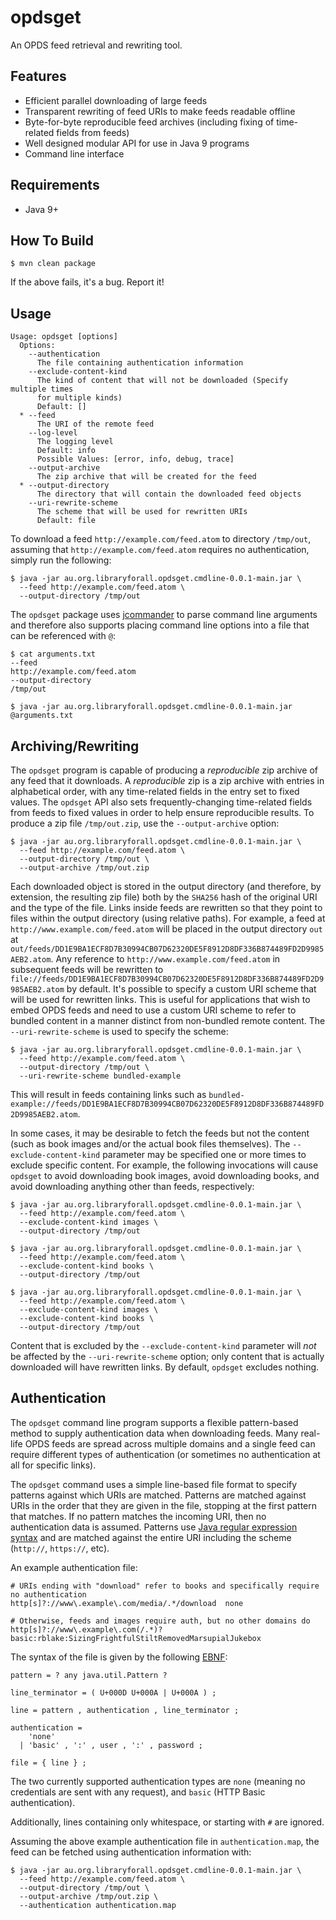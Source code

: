 opdsget
===

An OPDS feed retrieval and rewriting tool.

## Features

* Efficient parallel downloading of large feeds
* Transparent rewriting of feed URIs to make feeds readable offline
* Byte-for-byte reproducible feed archives (including fixing of time-related fields from feeds)
* Well designed modular API for use in Java 9 programs
* Command line interface

## Requirements

* Java 9+

## How To Build

```
$ mvn clean package
```

If the above fails, it's a bug. Report it!

## Usage

```
Usage: opdsget [options]
  Options:
    --authentication
      The file containing authentication information
    --exclude-content-kind
      The kind of content that will not be downloaded (Specify multiple times 
      for multiple kinds)
      Default: []
  * --feed
      The URI of the remote feed
    --log-level
      The logging level
      Default: info
      Possible Values: [error, info, debug, trace]
    --output-archive
      The zip archive that will be created for the feed
  * --output-directory
      The directory that will contain the downloaded feed objects
    --uri-rewrite-scheme
      The scheme that will be used for rewritten URIs
      Default: file
```

To download a feed `http://example.com/feed.atom` to directory
`/tmp/out`, assuming that `http://example.com/feed.atom` requires no
authentication, simply run the following:

```
$ java -jar au.org.libraryforall.opdsget.cmdline-0.0.1-main.jar \
  --feed http://example.com/feed.atom \
  --output-directory /tmp/out
```

The `opdsget` package uses [jcommander](http://jcommander.org) to
parse command line arguments and therefore also supports placing
command line options into a file that can be referenced with `@`:

```
$ cat arguments.txt
--feed
http://example.com/feed.atom
--output-directory
/tmp/out

$ java -jar au.org.libraryforall.opdsget.cmdline-0.0.1-main.jar @arguments.txt
```

## Archiving/Rewriting

The `opdsget` program is capable of producing a _reproducible_ zip
archive of any feed that it downloads. A _reproducible_ zip is a zip
archive with entries in alphabetical order, with any time-related
fields in the entry set to fixed values. The `opdsget` API
also sets frequently-changing time-related fields from feeds to
fixed values in order to help ensure reproducible results. To produce
a zip file `/tmp/out.zip`, use the `--output-archive` option:

```
$ java -jar au.org.libraryforall.opdsget.cmdline-0.0.1-main.jar \
  --feed http://example.com/feed.atom \
  --output-directory /tmp/out \
  --output-archive /tmp/out.zip
```

Each downloaded object is stored in the output directory (and therefore,
by extension, the resulting zip file) both by the `SHA256` hash of the
original URI and the type of the file. Links inside feeds are rewritten
so that they point to files within the output directory (using relative
paths). For example, a feed at `http://www.example.com/feed.atom` will
be placed in the output directory `out` at `out/feeds/DD1E9BA1ECF8D7B30994CB07D62320DE5F8912D8DF336B874489FD2D9985AEB2.atom`.
Any reference to `http://www.example.com/feed.atom` in subsequent feeds
will be rewritten to `file://feeds/DD1E9BA1ECF8D7B30994CB07D62320DE5F8912D8DF336B874489FD2D9985AEB2.atom`
by default. It's possible to specify a custom URI scheme that will
be used for rewritten links. This is useful for applications that
wish to embed OPDS feeds and need to use a custom URI scheme to refer
to bundled content in a manner distinct from non-bundled remote content.
The `--uri-rewrite-scheme` is used to specify the scheme:

```
$ java -jar au.org.libraryforall.opdsget.cmdline-0.0.1-main.jar \
  --feed http://example.com/feed.atom \
  --output-directory /tmp/out \
  --uri-rewrite-scheme bundled-example
```

This will result in feeds containing links such as `bundled-example://feeds/DD1E9BA1ECF8D7B30994CB07D62320DE5F8912D8DF336B874489FD2D9985AEB2.atom`.

In some cases, it may be desirable to fetch the feeds but not the
content (such as book images and/or the actual book files themselves).
The `--exclude-content-kind` parameter may be specified one or more
times to exclude specific content. For example, the following invocations
will cause `opdsget` to avoid downloading book images, avoid downloading
books, and avoid downloading anything other than feeds, respectively:

```
$ java -jar au.org.libraryforall.opdsget.cmdline-0.0.1-main.jar \
  --feed http://example.com/feed.atom \
  --exclude-content-kind images \
  --output-directory /tmp/out

$ java -jar au.org.libraryforall.opdsget.cmdline-0.0.1-main.jar \
  --feed http://example.com/feed.atom \
  --exclude-content-kind books \
  --output-directory /tmp/out

$ java -jar au.org.libraryforall.opdsget.cmdline-0.0.1-main.jar \
  --feed http://example.com/feed.atom \
  --exclude-content-kind images \
  --exclude-content-kind books \
  --output-directory /tmp/out
```

Content that is excluded by the `--exclude-content-kind` parameter
will _not_ be affected by the `--uri-rewrite-scheme` option; only
content that is actually downloaded will have rewritten links. By
default, `opdsget` excludes nothing.

## Authentication

The `opdsget` command line program supports a flexible pattern-based
method to supply authentication data when downloading feeds. Many
real-life OPDS feeds are spread across multiple domains and a single
feed can require different types of authentication (or sometimes no
authentication at all for specific links).

The `opdsget` command uses a simple line-based file format to specify
patterns against which URIs are matched. Patterns are matched against
URIs in the order that they are given in the file, stopping at the
first pattern that matches. If no pattern matches the incoming URI,
then no authentication data is assumed. Patterns use
[Java regular expression syntax](https://docs.oracle.com/javase/9/docs/api/java/util/regex/Pattern.html)
and are matched against the entire URI including the scheme (`http://`, `https://`, etc).

An example authentication file:

```
# URIs ending with "download" refer to books and specifically require no authentication
http[s]?://www\.example\.com/media/.*/download  none

# Otherwise, feeds and images require auth, but no other domains do
http[s]?://www\.example\.com(/.*)?  basic:rblake:SizingFrightfulStiltRemovedMarsupialJukebox
```

The syntax of the file is given by the following [EBNF](https://en.wikipedia.org/wiki/Extended_Backus%E2%80%93Naur_form):

```
pattern = ? any java.util.Pattern ?

line_terminator = ( U+000D U+000A | U+000A ) ;

line = pattern , authentication , line_terminator ;

authentication =
    'none'
  | 'basic' , ':' , user , ':' , password ;

file = { line } ;
```

The two currently supported authentication types are `none` (meaning no credentials
are sent with any request), and `basic` (HTTP Basic authentication).

Additionally, lines containing only whitespace, or starting with `#` are ignored.

Assuming the above example authentication file in `authentication.map`,
the feed can be fetched using authentication information with:

```
$ java -jar au.org.libraryforall.opdsget.cmdline-0.0.1-main.jar \
  --feed http://example.com/feed.atom \
  --output-directory /tmp/out \
  --output-archive /tmp/out.zip \
  --authentication authentication.map
```

